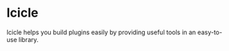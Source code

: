 # Icicle
Icicle helps you build plugins easily by providing useful tools in an easy-to-use library.
